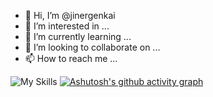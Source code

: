 - 👋 Hi, I’m @jinergenkai
- 👀 I’m interested in ...
- 🌱 I’m currently learning ...
- 💞️ I’m looking to collaborate on ...
- 📫 How to reach me ...

![My Skills](https://skillicons.dev/icons?i=flutter,dotnet&perline=3)
[![Ashutosh's github activity graph](https://github-readme-activity-graph.vercel.app/graph?username=jinergenkai&theme=tokyo-night)](https://github.com/ashutosh00710/github-readme-activity-graph)



<!---
jinergenkai/jinergenkai is a ✨ special ✨ repository because its `README.md` (this file) appears on your GitHub profile.
You can click the Preview link to take a look at your changes.
--->
